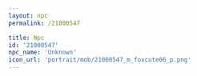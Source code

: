 ```yaml
---
layout: npc
permalink: /21000547

title: Npc
id: '21000547'
npc_name: 'Unknown'
icon_url: 'portrait/mob/21000547_m_foxcute06_p.png'
---
```

